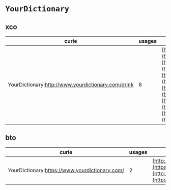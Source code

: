 # `YourDictionary`

## xco

| curie                                              |   usages | nodes                                                                                                                                                                                                                                                                                                                                                                                                                                                                                                                                                                                                                                                                                                |
|----------------------------------------------------|----------|------------------------------------------------------------------------------------------------------------------------------------------------------------------------------------------------------------------------------------------------------------------------------------------------------------------------------------------------------------------------------------------------------------------------------------------------------------------------------------------------------------------------------------------------------------------------------------------------------------------------------------------------------------------------------------------------------|
| YourDictionary:http://www.yourdictionary.com/drink |        6 | [http://purl.obolibrary.org/obo/XCO:0000021](https://bioregistry.io/http://purl.obolibrary.org/obo/XCO:0000021), [http://purl.obolibrary.org/obo/XCO:0000297](https://bioregistry.io/http://purl.obolibrary.org/obo/XCO:0000297), [http://purl.obolibrary.org/obo/XCO:0000327](https://bioregistry.io/http://purl.obolibrary.org/obo/XCO:0000327), [http://purl.obolibrary.org/obo/XCO:0000328](https://bioregistry.io/http://purl.obolibrary.org/obo/XCO:0000328), [http://purl.obolibrary.org/obo/XCO:0000329](https://bioregistry.io/http://purl.obolibrary.org/obo/XCO:0000329), [http://purl.obolibrary.org/obo/XCO:0000355](https://bioregistry.io/http://purl.obolibrary.org/obo/XCO:0000355) |
## bto

| curie                                          |   usages | nodes                                                                                                                                                                                                                            |
|------------------------------------------------|----------|----------------------------------------------------------------------------------------------------------------------------------------------------------------------------------------------------------------------------------|
| YourDictionary:https://www.yourdictionary.com/ |        2 | [http://purl.obolibrary.org/obo/BTO:0006279](https://bioregistry.io/http://purl.obolibrary.org/obo/BTO:0006279), [http://purl.obolibrary.org/obo/BTO:0006305](https://bioregistry.io/http://purl.obolibrary.org/obo/BTO:0006305) |

